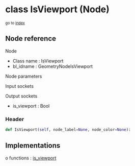 # class IsViewport (Node)

<sub>go to [index](/docs/index.md)</sub>

## Node reference

Node
 - Class name : IsViewport
 - bl_idname : GeometryNodeIsViewport

Node parameters

Input sockets

Output sockets
 - is_viewport : Bool

### Header

``` python
def IsViewport(self, node_label=None, node_color=None):
```

## Implementations

o functions : [is_viewport](/docs/GeoNodes_classes/GLOBAL.md#is_viewport)


